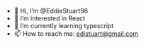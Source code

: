 - 👋 Hi, I’m @EddieStuart96
- 👀 I’m interested in React
- 🌱 I’m currently learning typescript
- 📫 How to reach me: edjstuart@gmail.com

<!---
EddieStuart96/EddieStuart96 is a ✨ special ✨ repository because its `README.md` (this file) appears on your GitHub profile.
You can click the Preview link to take a look at your changes.
--->

